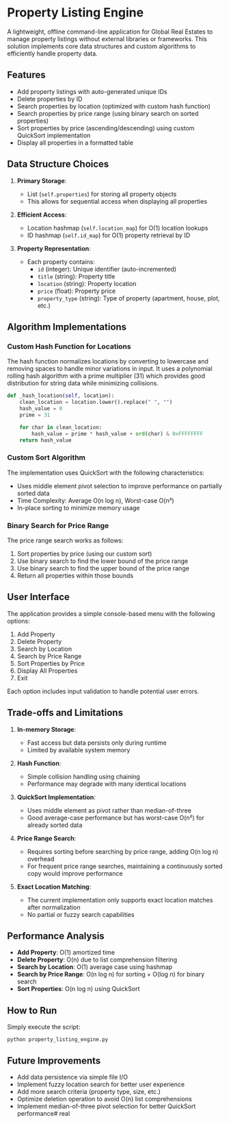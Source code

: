 # Property Listing Engine

A lightweight, offline command-line application for Global Real Estates to manage property listings without external libraries or frameworks. This solution implements core data structures and custom algorithms to efficiently handle property data.

## Features

* Add property listings with auto-generated unique IDs
* Delete properties by ID
* Search properties by location (optimized with custom hash function)
* Search properties by price range (using binary search on sorted properties)
* Sort properties by price (ascending/descending) using custom QuickSort implementation
* Display all properties in a formatted table

## Data Structure Choices

1. **Primary Storage**:
   * List (`self.properties`) for storing all property objects
   * This allows for sequential access when displaying all properties

2. **Efficient Access**:
   * Location hashmap (`self.location_map`) for O(1) location lookups
   * ID hashmap (`self.id_map`) for O(1) property retrieval by ID

3. **Property Representation**:
   * Each property contains:
     * `id` (integer): Unique identifier (auto-incremented)
     * `title` (string): Property title
     * `location` (string): Property location
     * `price` (float): Property price
     * `property_type` (string): Type of property (apartment, house, plot, etc.)

## Algorithm Implementations

### Custom Hash Function for Locations
The hash function normalizes locations by converting to lowercase and removing spaces to handle minor variations in input. It uses a polynomial rolling hash algorithm with a prime multiplier (31) which provides good distribution for string data while minimizing collisions.

```python
def _hash_location(self, location):
    clean_location = location.lower().replace(" ", "")
    hash_value = 0
    prime = 31

    for char in clean_location:
        hash_value = prime * hash_value + ord(char) & 0xFFFFFFFF
    return hash_value
```

### Custom Sort Algorithm
The implementation uses QuickSort with the following characteristics:
* Uses middle element pivot selection to improve performance on partially sorted data
* Time Complexity: Average O(n log n), Worst-case O(n²)
* In-place sorting to minimize memory usage

### Binary Search for Price Range
The price range search works as follows:
1. Sort properties by price (using our custom sort)
2. Use binary search to find the lower bound of the price range
3. Use binary search to find the upper bound of the price range
4. Return all properties within those bounds

## User Interface

The application provides a simple console-based menu with the following options:
1. Add Property
2. Delete Property
3. Search by Location
4. Search by Price Range
5. Sort Properties by Price
6. Display All Properties
7. Exit

Each option includes input validation to handle potential user errors.

## Trade-offs and Limitations

1. **In-memory Storage**:
   * Fast access but data persists only during runtime
   * Limited by available system memory

2. **Hash Function**:
   * Simple collision handling using chaining 
   * Performance may degrade with many identical locations

3. **QuickSort Implementation**:
   * Uses middle element as pivot rather than median-of-three
   * Good average-case performance but has worst-case O(n²) for already sorted data

4. **Price Range Search**:
   * Requires sorting before searching by price range, adding O(n log n) overhead
   * For frequent price range searches, maintaining a continuously sorted copy would improve performance

5. **Exact Location Matching**:
   * The current implementation only supports exact location matches after normalization
   * No partial or fuzzy search capabilities

## Performance Analysis

* **Add Property**: O(1) amortized time
* **Delete Property**: O(n) due to list comprehension filtering
* **Search by Location**: O(1) average case using hashmap
* **Search by Price Range**: O(n log n) for sorting + O(log n) for binary search
* **Sort Properties**: O(n log n) using QuickSort

## How to Run

Simply execute the script:
```
python property_listing_engine.py
```

## Future Improvements

* Add data persistence via simple file I/O
* Implement fuzzy location search for better user experience
* Add more search criteria (property type, size, etc.)
* Optimize deletion operation to avoid O(n) list comprehensions
* Implement median-of-three pivot selection for better QuickSort performance# real
